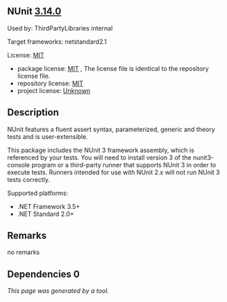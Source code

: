 NUnit [3.14.0](https://www.nuget.org/packages/NUnit/3.14.0)
--------------------

Used by: ThirdPartyLibraries internal

Target frameworks: netstandard2.1

License: [MIT](../../../../licenses/mit) 

- package license: [MIT]() , The license file is identical to the repository license file.
- repository license: [MIT](https://github.com/nunit/nunit) 
- project license: [Unknown](https://nunit.org/) 

Description
-----------
NUnit features a fluent assert syntax, parameterized, generic and theory tests and is user-extensible.

This package includes the NUnit 3 framework assembly, which is referenced by your tests. You will need to install version 3 of the nunit3-console program or a third-party runner that supports NUnit 3 in order to execute tests. Runners intended for use with NUnit 2.x will not run NUnit 3 tests correctly.

Supported platforms:
- .NET Framework 3.5+
- .NET Standard 2.0+

Remarks
-----------
no remarks


Dependencies 0
-----------


*This page was generated by a tool.*